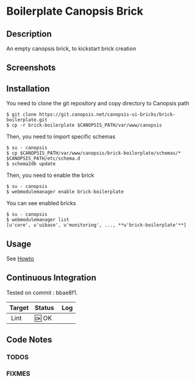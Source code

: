 # Boilerplate Canopsis Brick

## Description

An empty canopsis brick, to kickstart brick creation

## Screenshots



## Installation

You need to clone the git repository and copy directory to Canopsis path

    $ git clone https://git.canopsis.net/canopsis-ui-bricks/brick-boilerplate.git
    $ cp -r brick-boilerplate $CANOPSIS_PATH/var/www/canopsis

Then, you need to import specific schemas

    $ su - canopsis
    $ cp $CANOPSIS_PATH/var/www/canopsis/brick-boilerplate/schemas/* $CANOPSIS_PATH/etc/schema.d
    $ schema2db update

Then, you need to enable the brick

    $ su - canopsis
    $ webmodulemanager enable brick-boilerplate

You can see enabled bricks

    $ su - canopsis
    $ webmodulemanager list
    [u'core', u'uibase', u'monitoring', ..., **u'brick-boilerplate'**]

## Usage

See [Howto](https://git.canopsis.net/canopsis-ui-bricks/brick-boilerplate/blob/master/doc/index.rst)

## Continuous Integration

Tested on commit : bbae8f1.

| Target | Status | Log |
| ------ | ------ | --- |
| Lint   | :ok: OK |  |

## Code Notes

### TODOS



### FIXMES


